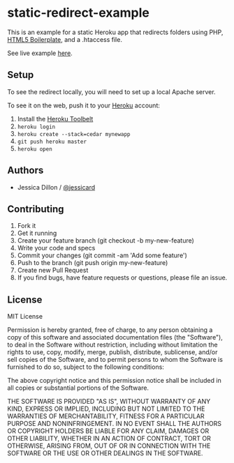 static-redirect-example
======================

This is an example for a static Heroku app that redirects folders using PHP, [HTML5 Boilerplate](http://html5boilerplate.com/), and a .htaccess file.

See live example [here](http://static-redirect-example.herokuapp.com/).


## Setup

To see the redirect locally, you will need to set up a local Apache server.

To see it on the web, push it to your [Heroku](http://heroku.com) account:

1. Install the [Heroku Toolbelt](https://toolbelt.heroku.com/)
1. `heroku login`
1. `heroku create --stack=cedar mynewapp`
1. `git push heroku master`
1. `heroku open`


## Authors

  * Jessica Dillon / [@jessicard](//www.github.com/jessicard)


## Contributing

1. Fork it
1. Get it running
1. Create your feature branch (git checkout -b my-new-feature)
1. Write your code and specs
1. Commit your changes (git commit -am 'Add some feature')
1. Push to the branch (git push origin my-new-feature)
1. Create new Pull Request
1. If you find bugs, have feature requests or questions, please file an issue.


## License

MIT License

Permission is hereby granted, free of charge, to any person obtaining
a copy of this software and associated documentation files (the
"Software"), to deal in the Software without restriction, including
without limitation the rights to use, copy, modify, merge, publish,
distribute, sublicense, and/or sell copies of the Software, and to
permit persons to whom the Software is furnished to do so, subject to
the following conditions:

The above copyright notice and this permission notice shall be
included in all copies or substantial portions of the Software.

THE SOFTWARE IS PROVIDED "AS IS", WITHOUT WARRANTY OF ANY KIND,
EXPRESS OR IMPLIED, INCLUDING BUT NOT LIMITED TO THE WARRANTIES OF
MERCHANTABILITY, FITNESS FOR A PARTICULAR PURPOSE AND
NONINFRINGEMENT. IN NO EVENT SHALL THE AUTHORS OR COPYRIGHT HOLDERS BE
LIABLE FOR ANY CLAIM, DAMAGES OR OTHER LIABILITY, WHETHER IN AN ACTION
OF CONTRACT, TORT OR OTHERWISE, ARISING FROM, OUT OF OR IN CONNECTION
WITH THE SOFTWARE OR THE USE OR OTHER DEALINGS IN THE SOFTWARE.
